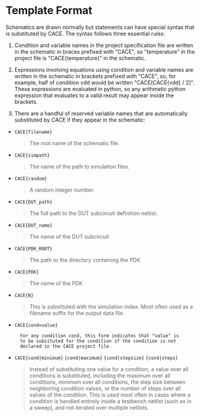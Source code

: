 # Template Format

Schematics are drawn normally but statements can have special syntax
that is substituted by CACE. The syntax follows three essential rules:

1. Condition and variable names in the project specification file
    are written in the schematic in braces prefixed with "CACE", so "temperature" in the
    project file is "CACE{temperature}" in the schematic.

2. Expressions involving equations using condition and variable
    names are written in the schematic in brackets prefixed with "CACE", so, for example,
    half of condition vdd would be written "CACE[CACE{vdd} / 2]". These
    expressions are evaluated in python, so any arithmetic python expression
    that evaluates to a valid result may appear inside the brackets.

3. There are a handful of reserved variable names that are automatically
    substituted by CACE if they appear in the schematic:

- `CACE{filename}`
	
    > The root name of the schematic file.

- `CACE{simpath}`
	
	> The name of the path to simulation files.

- `CACE{random}`
	
	> A random integer number.

- `CACE{DUT_path}`
	
	> The full path to the DUT subcircuit definition netlist.

- `CACE{DUT_name}`
	
	> The name of the DUT subcircuit

- `CACE{PDK_ROOT}`
	
	> The path to the directory containing the PDK

- `CACE{PDK}`
	
	> The name of the PDK

- `CACE{N}`
    	
	> This is substituted with the simulation index.  Most often
	used as a filename suffix for the output data file.

- `CACE{cond=value}`
	
		For any condition cond, this form indicates that "value" is
		to be subsituted for the condition if the condition is not
		declared in the CACE project file.

- `CACE{cond|minimum}` `{cond|maximum}` `{cond|stepsize}` `{cond|steps}`
	
	> Instead of substituting one value for a condition, a value
	over all conditions is substituted, including the maximum
	over all conditions, minimum over all conditions, the
	step size between neighboring condition values, or the
	number of steps over all values of the condition.
	This is used most often in cases where a condition is handled
	entirely inside a testbench netlist (such as in a sweep), and
	not iterated over multiple netlists.

<!---

## Planned support

- `{PIN|pin_name|net_name}`
	
    > Used in symbol descriptions.  Indicates a pin of a subcircuit
    including both the pin name in the subcircuit and the name
    of the net connecting to the pin.  This allows a subcircuit
    call to be made without any specific pin order.  CACE will
    determine the pin order and output the correct syntax.

- `{FUNCTIONAL|ip_name}`
	
		Indicates that the subcircuit ip_name will be replaced with
		its functional view (xspice or verilog) for simulation.

-->
